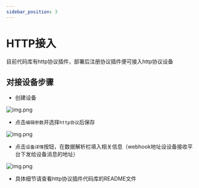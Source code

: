 ```yaml
---
sidebar_position: 3
---
```


# HTTP接入
目前代码库有http协议插件，部署后注册协议插件便可接入http协议设备

## 对接设备步骤
- 创建设备

![img.png](images/http01.png)
- 点击`编辑参数`并选择`http协议`后保存

![img.png](images/http02.png)
- 点击`设备详情`按钮，在数据解析栏填入相关信息（webhook地址设设备接收平台下发给设备消息的地址）

![img.png](images/http03.png)
- 具体细节请查看http协议插件代码库的README文件
